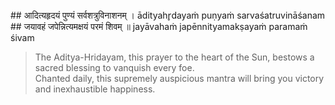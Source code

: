 <section>
<section data-markdown>
## आदित्यहृदयं पुण्यं सर्वशत्रुविनाशनम् ।
ādityahr̥dayaṁ puṇyaṁ sarvaśatruvināśanam
## जयावहं जपेन्नित्यमक्षयं परमं शिवम् ॥
jayāvahaṁ japēnnityamakṣayaṁ paramaṁ śivam

> The Aditya-Hridayam, this prayer to the heart of the Sun, bestows a sacred blessing to vanquish every foe.   
> Chanted daily, this supremely auspicious mantra will bring you victory and inexhaustible happiness.
<!--

“This supreme prayer, Ādityahrudayam, is the best amongst auspicious verses, it will destroy all sins, dispel all doubts, allay all worry and sorrow, anxiety and anguish, and increase the longevity of life. It gives complete prosperity.

This holy hymn dedicated to the Sun deity will result in destroying all enemies and bring you victory and never ending supreme bliss.

By Chanting the Aditya-Hridayam (the meditation of Sun in the heart ) which is very auspicious and highly beneficial, you will be victorious in battle. This holy hymn dedicated to the Sun-God will result in destroying all enemies and bring you victory and permanent happiness. 
-->
</section>
</section>
